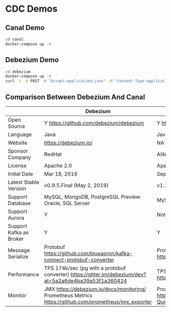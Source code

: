 # CDC Demos

## Canal Demo

```bash
cd canal
docker-compose up -d
```

## Debezium Demo

```bash
cd debezium
docker-compose up -d
curl -i -X POST -H "Accept:application/json" -H "Content-Type:application/json" http://localhost:8083/connectors/ -d @connect.json
```

## Comparison Between Debezium And Canal

|  | Debezium | Canal |
|  ----  | ----  | ---- |
| Open Source | Y https://github.com/debezium/debezium | Y https://github.com/alibaba/canal |
| Language | Java | Java |
| Website | https://debezium.io/ | NA |
| Sponsor Company | RedHat | Alibaba |
| License | Apache 2.0 | Apache 2.0 |
| Initial Date | Mar 18, 2016 | Sep 23, 2014 |
| Latest Stable Version | v0.9.5.Final (May 2, 2019) | v1.1.3 (Apr 4, 2019) |
| Support Database | MySQL, MongoDB, PostgreSQL Preview: Oracle, SQL Server | MySQL |
| Support Aurora | Y | Not Mention |
| Support Kafka as Broker | Y | Y |
| Message Serialize | Protobuf https://github.com/blueapron/kafka-connect-protobuf-converter | Protobuf https://github.com/alibaba/canal/tree/master/protocol |
| Performance | TPS 174k/sec (pg with a protobuf converter) https://gitter.im/debezium/dev?at=5a2a6de4ba39a53f1a360424 | TPS 60w ~ 200w (binlog only) https://github.com/alibaba/canal/wiki/Performance |
| Monitor | JMX https://debezium.io/docs/monitoring/ Prometheus Metrics https://github.com/prometheus/jmx_exporter | Prometheus Metrics https://github.com/alibaba/canal/wiki/Prometheus-QuickStart |
